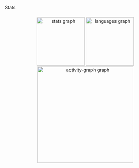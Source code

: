 <p align="left">Stats</p>

###

<div align="center">
  <img src="https://github-readme-stats.vercel.app/api?username=leonardoSilva0022&hide_title=false&hide_rank=false&show_icons=true&include_all_commits=true&count_private=true&disable_animations=false&theme=gruvbox_light&locale=en&hide_border=false&order=1" height="150" alt="stats graph"  />
  <img src="https://github-readme-stats.vercel.app/api/top-langs?username=leonardoSilva0022&locale=en&hide_title=false&layout=compact&card_width=320&langs_count=5&theme=gruvbox_light&hide_border=false&order=2" height="150" alt="languages graph"  />
  <img src="https://github-readme-activity-graph.vercel.app/graph?username=leonardoSilva0022&radius=16&theme=gruvbox&area=true&order=5" height="300" alt="activity-graph graph"  />
</div>

###
